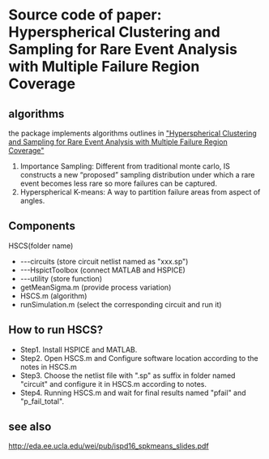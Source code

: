 # Source code of paper: Hyperspherical Clustering and Sampling for Rare Event Analysis with Multiple Failure Region Coverage
## algorithms
the package implements algorithms outlines in ["Hyperspherical Clustering and Sampling for Rare Event Analysis with Multiple Failure Region Coverage"](http://eda.ee.ucla.edu/pub/C164.pdf)
1. Importance Sampling: 
Different from traditional monte carlo, IS constructs a new “proposed” sampling distribution under which a rare event becomes less rare so more failures can be captured.
2. Hyperspherical K-means: 
A way to partition failure areas from aspect of angles.
## Components
HSCS(folder name)
-   ---circuits (store circuit netlist named as "xxx.sp")
-   ---HspictToolbox (connect MATLAB and HSPICE)
-   ---utility (store function)
-    getMeanSigma.m (provide process variation)
-    HSCS.m (algorithm)
-    runSimulation.m (select the corresponding circuit and run it)
    
## How to run HSCS?
- Step1. Install HSPICE and MATLAB.
- Step2. Open HSCS.m and Configure software location according to the notes in HSCS.m
- Step3. Choose the netlist file with ".sp" as suffix in folder named "circuit" and configure it in HSCS.m according to notes.
- Step4. Running HSCS.m and wait for final results named "pfail" and "p_fail_total".
## see also
http://eda.ee.ucla.edu/wei/pub/ispd16_spkmeans_slides.pdf
